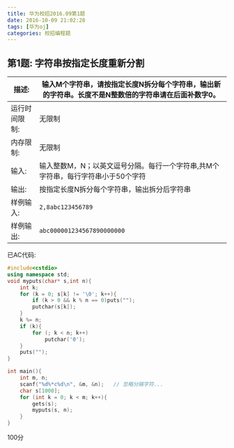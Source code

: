```yaml
---
title: 华为校招2016.09第1题
date: 2016-10-09 21:02:28
tags: [华为oj]
categories: 校招编程题
---
```




## 第1题: 字符串按指定长度重新分割



| 描述:     | 输入M个字符串，请按指定长度N拆分每个字符串，输出新的字符串。长度不是N整数倍的字符串请在后面补数字0。 |
| ------- | ---------------------------------------- |
| 运行时间限制: | 无限制                                      |
| 内存限制:   | 无限制                                      |
| 输入:     | 输入整数M，N；以英文逗号分隔。每行一个字符串,共M个字符串，每行字符串小于50个字符 |
| 输出:     | 按指定长度N拆分每个字符串，输出拆分后字符串                   |
| 样例输入:   | `2,8abc123456789`                        |
| 样例输出:   | `abc000001234567890000000`               |






已AC代码:

```cpp
#include<cstdio>
using namespace std;
void myputs(char* s,int n){
	int k;
	for (k = 0; s[k] != '\0'; k++){
		if (k > 0 && k % n == 0)puts("");
		putchar(s[k]);
	}
	k %= n;
	if (k){
		for (; k < n; k++)
			putchar('0');
	}
	puts("");
}

int main(){
	int m, n;
	scanf("%d%*c%d\n", &m, &n);   // 忽略分隔字符...
	char s[1000];
	for (int k = 0; k < m; k++){
		gets(s);
		myputs(s, n);
	}
}
```



100分